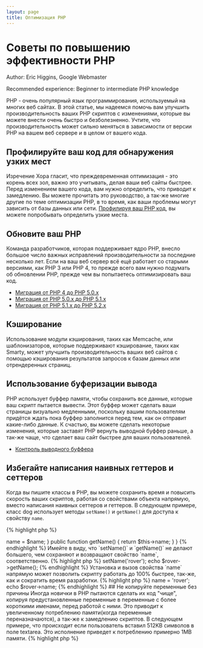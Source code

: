 ```yaml
---
layout: page
title: Оптимизация PHP
---
```


# Советы по повышению эффективности PHP

Author: Eric Higgins, Google Webmaster

Recommended experience: Beginner to intermediate PHP knowledge

PHP - очень популярный язык программирования, используемый на многих веб сайтах. В этой статье, мы надеемся помочь вам улучшить производительность ваших PHP скриптов с изменениями, которые вы можете внести очень быстро и безболезненно. Учтите, что производительность может сильно меняться в зависимости от версии PHP на вашем веб сервере и в целом от вашего кода.

## Профилируйте ваш код для обнаружения узких мест

Изречение Хора гласит, что преждевременная оптимизация - это корень всех зол, важно это учитывать, делая ваши веб сайты быстрее. Перед изменением вашего кода, вам нужно определить, что приводит к замедлению. Вы можете прочитать это руководство, а так-же многие другие по теме оптимизации PHP, в то время, как ваши проблемы могут зависить от базы данных или сети. [Профилируя ваш PHP код](http://www.google.com/webhp?#q=profiling+php), вы можете попробывать определить узкие места.

## Обновите ваш PHP

Команда разработчиков, которая поддерживает ядро PHP, внесло большое число важных исправлений производительности за последние несколько лет. Если на ваш веб сервер всё ещё работает со старыми версиями, как PHP 3 или PHP 4, то прежде всего вам нужно подумать об обновлении PHP, прежде чем вы попытаетесь оптимизировать ваш код.

* [Миграция от PHP 4 до PHP 5.0.x](http://www.php.net/manual/migration5.php)
* [Миграция от PHP 5.0.x до PHP 5.1.x](http://www.php.net/manual/migration51.php)
* [Миграция от PHP 5.1.x до PHP 5.2.x](http://www.php.net/manual/migration52.php)

## Кэширование

Использование модули кэширования, таких как Memcache, или шаблонизаторов, которые поддерживают кэширование, таких как Smarty, может улучшить производительность ваших веб сайтов с помощью кэширования результатов запросов к базам данных или отрендеренных страниц.

## Использование буферизации вывода

PHP использует буффер памяти, чтобы сохранить все данные, которые ваш скрипт пытается вывести. Этот буффер может сделать ваши страницы визуально медленными, поскольку вашим пользователям придётся ждать пока буффер заполнится перед тем, как он отправит какие-либо данные. К счастью, вы можете сделать некоторые изменения, которые заставят PHP вернуть выводной буффер раньше, а так-же чаще, что сделает ваш сайт быстрее для ваших пользователей.

* [Контроль выводного буффера](http://www.php.net/manual/book.outcontrol.php)

## Избегайте написания наивных геттеров и сеттеров

Когда вы пишите классы в PHP, вы можете сохранить время и повысить скорость ваших скриптов, работая со свойствами объекта напрямую, вместо написания наивных сеттеров и геттеров. В следующем примере, класс dog использует методы `setName()` и `getName()` для доступа к свойству `name`. 

{% highlight php %}

<?php

class dog {
  public $name = '';

  public function setName($name) {
    $this->name = $name;
  }

  public function getName() {
    return $this->name;
  }
}

{% endhighlight %}

Имейте в виду, что `setName()` и `getName()` не делают большего, чем сохраняют и возвращают свойство `name`, соответственно.

{% highlight php %}

<?php

$rover = new dog();
$rover->setName('rover');
echo $rover->getName();

{% endhighlight %}

Установка и вызов свойства `name` напрямую может позволить скрипту работать до 100% быстрее, так-же, как и сократить время разработки.

{% highlight php %}

<?php

$rover = new dog();
$rover->name = 'rover';
echo $rover->name;

{% endhighlight %}

## Не копируйте переменные без причины

Иногда новички в PHP пытаются сделать их код "чище", копируя предустановленные переменные в переменные с более короткими именами, перед работой с ними. Это приводит к увеличенному потреблению памяти(когда переменные переназначаются), а так-же к замедлению скриптов. В следующем примере, что происходит если пользователь вставил 512KB символов в поле textarea. Это исполнение приведет к потреблению примерно 1MB памяти.

{% highlight php %}

<?php

$description = strip_tags($_POST['description']);
echo $description;

{% endhighlight %}

Нет причины копировать переменную в примере выше. Вы можете просто сделать эту операцию одной линией и избежать сверх-потребление памяти:

{% highlight php %}

<?php

echo strip_tags($_POST['description']);

{% endhighlight %}

## Избегайте SQL запросов в цикле

Частая ошибка - размещение SQL запросов в цикле. Это приводит к нескольким циклам запросов к базе данных, и существенно замедляет скрипты. В примере ниже, вы можете изменить цикл, чтобы он строил одиночный SQL запрос и вставлял всех пользователей за один раз.

{% highlight php %}

<?php

foreach ($userList as $user) {
  $query = 'INSERT INTO users (first_name,last_name) VALUES("' . $user['first_name'] . '", "' . $user['last_name'] . '")';
  mysql_query($query);
}
  
{% endhighlight %}

Выполняет запрос:

{% highlight sql %}

INSERT INTO users (first_name,last_name) VALUES("John", "Doe")

{% endhighlight %}

Вместо использования цикла, вы можете скомбинировать данные в одиночный запрос к базе.

{% highlight php %}

<?php

$userData = array();
foreach ($userList as $user) {
    $userData[] = '("' . $user['first_name'] . '", "' . $user['last_name'] . '")';
}
$query = 'INSERT INTO users (first_name,last_name) VALUES' . implode(',', $userData);
mysql_query($query);

{% endhighlight %}

Выполняет запрос:

{% highlight sql %}

INSERT INTO users (first_name,last_name) VALUES("John", "Doe"),("Jane", "Doe")...

{% endhighlight %}

[Синтаксис MySQL INSERT](http://dev.mysql.com/doc/mysql/ru/insert.html)

## Дополнительные руководства

[PHP Memcache модуль](http://www.php.net/memcache)
[Шаблонизатор Smarty](http://www.smarty.net/)
